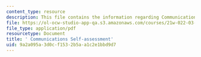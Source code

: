 ```yaml
---
content_type: resource
description: This file contains the information regarding Communications Self-assessment.
file: https://ol-ocw-studio-app-qa.s3.amazonaws.com/courses/21w-022-03-writing-and-experience-reading-and-writing-autobiography-spring-2014/9a2a095a3d0cf1532b5aa1c2e1bbd9d7_MIT21W_022_03S14_csa.pdf
file_type: application/pdf
resourcetype: Document
title: ' Communications Self-assessment'
uid: 9a2a095a-3d0c-f153-2b5a-a1c2e1bbd9d7
---
```

